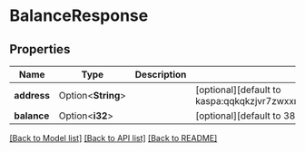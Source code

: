 # BalanceResponse

## Properties

Name | Type | Description | Notes
------------ | ------------- | ------------- | -------------
**address** | Option<**String**> |  | [optional][default to kaspa:qqkqkzjvr7zwxxmjxjkmxxdwju9kjs6e9u82uh59z07vgaks6gg62v8707g73]
**balance** | Option<**i32**> |  | [optional][default to 38240000000]

[[Back to Model list]](../README.md#documentation-for-models) [[Back to API list]](../README.md#documentation-for-api-endpoints) [[Back to README]](../README.md)


